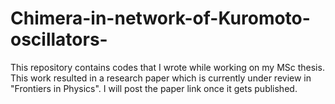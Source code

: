 # Chimera-in-network-of-Kuromoto-oscillators-
This repository contains codes that I wrote while working on my MSc thesis. This work resulted in a research paper which is currently under review in "Frontiers in Physics". I will post the paper link once it gets published.
